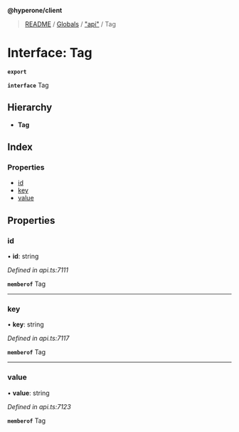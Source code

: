 **@hyperone/client**

> [README](../README.md) / [Globals](../globals.md) / ["api"](../modules/_api_.md) / Tag

# Interface: Tag

**`export`** 

**`interface`** Tag

## Hierarchy

* **Tag**

## Index

### Properties

* [id](_api_.tag.md#id)
* [key](_api_.tag.md#key)
* [value](_api_.tag.md#value)

## Properties

### id

•  **id**: string

*Defined in api.ts:7111*

**`memberof`** Tag

___

### key

•  **key**: string

*Defined in api.ts:7117*

**`memberof`** Tag

___

### value

•  **value**: string

*Defined in api.ts:7123*

**`memberof`** Tag
